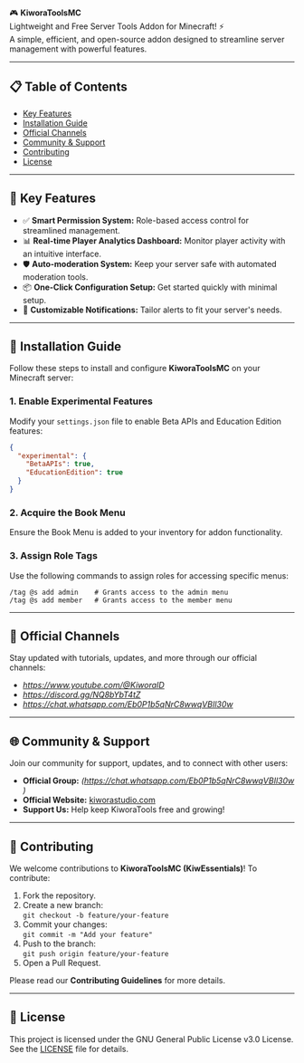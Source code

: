 🎮 **KiworaToolsMC**  
Lightweight and Free Server Tools Addon for Minecraft! ⚡  
A simple, efficient, and open-source addon designed to streamline server management with powerful features.

---

## 📋 Table of Contents

- [Key Features](#key-features)
- [Installation Guide](#installation-guide)
- [Official Channels](#official-channels)
- [Community & Support](#community--support)
- [Contributing](#contributing)
- [License](#license)

---

## 🌟 Key Features

- ✅ **Smart Permission System:** Role-based access control for streamlined management.
- 📊 **Real-time Player Analytics Dashboard:** Monitor player activity with an intuitive interface.
- 🛡️ **Auto-moderation System:** Keep your server safe with automated moderation tools.
- 📦 **One-Click Configuration Setup:** Get started quickly with minimal setup.
- 🔔 **Customizable Notifications:** Tailor alerts to fit your server's needs.

---

## 🚀 Installation Guide

Follow these steps to install and configure **KiworaToolsMC** on your Minecraft server:

### 1. Enable Experimental Features

Modify your `settings.json` file to enable Beta APIs and Education Edition features:

```json
{
  "experimental": {
    "BetaAPIs": true,
    "EducationEdition": true
  }
}
```

### 2. Acquire the Book Menu

Ensure the Book Menu is added to your inventory for addon functionality.

### 3. Assign Role Tags

Use the following commands to assign roles for accessing specific menus:

```
/tag @s add admin    # Grants access to the admin menu
/tag @s add member   # Grants access to the member menu
```

---

## 🎥 Official Channels

Stay updated with tutorials, updates, and more through our official channels:

- *https://www.youtube.com/@KiworaID*
- *https://discord.gg/NQ8bYbT4tZ*
- *https://chat.whatsapp.com/Eb0P1b5qNrC8wwqVBIl30w*

---

## 🌐 Community & Support

Join our community for support, updates, and to connect with other users:

- **Official Group:** *(https://chat.whatsapp.com/Eb0P1b5qNrC8wwqVBIl30w
)*
- **Official Website:** [kiworastudio.com](https://kiworastudio.com)
- **Support Us:** Help keep KiworaTools free and growing!

---

## 🤝 Contributing

We welcome contributions to **KiworaToolsMC (KiwEssentials)**! To contribute:

1. Fork the repository.
2. Create a new branch:  
   `git checkout -b feature/your-feature`
3. Commit your changes:  
   `git commit -m "Add your feature"`
4. Push to the branch:  
   `git push origin feature/your-feature`
5. Open a Pull Request.

Please read our **Contributing Guidelines** for more details.

---

## 📜 License

This project is licensed under the GNU General Public License v3.0 License. See the [LICENSE](LICENSE) file for details.